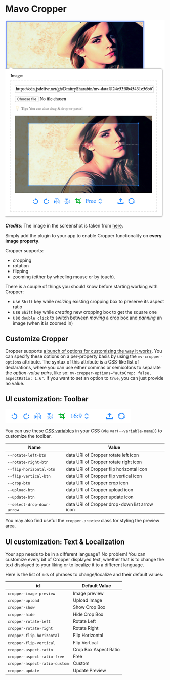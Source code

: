 # Mavo Cropper

![Cropper](https://raw.githubusercontent.com/DmitrySharabin/mavo-cropper/master/screenshots/Preview.png)

*****Credits*****: The image in the screenshot is taken from [here](https://fengyuanchen.github.io/cropperjs/).

Simply add the plugin to your app to enable Cropper functionality on **every image property**.

Cropper supports:

- cropping
- rotation
- flipping
- zooming (either by wheeling mouse or by touch).

There is a couple of things you should know before starting working with Cropper:

- use `Shift` key while *resizing* existing cropping box to preserve its aspect ratio
- use `Shift` key while *creating* new cropping box to get the square one
- use `double click` to switch between *moving* a crop box and *panning* an image (when it is zoomed in)

## Customize Cropper

Cropper supports [a bunch of options for customizing the way it works](https://github.com/fengyuanchen/cropperjs#options). You can specify these options on a per-property basis by using the `mv-cropper-options` attribute.
The syntax of this attribute is a CSS-like list of declarations, where you can use either commas or semicolons to separate the *option-value pairs*, like so: `mv-cropper-options="autoCrop: false, aspectRatio: 1.6"`. If you want to set an option to `true`, you can just provide no value.

## UI customization: Toolbar

![Toolbar](https://raw.githubusercontent.com/DmitrySharabin/mavo-cropper/master/screenshots/Toolbar.png)

You can use these [CSS variables](https://developer.mozilla.org/en-US/docs/Web/CSS/Using_CSS_variables) in your CSS (via `var(--variable-name)`) to customize the toolbar.

| Name | Value |
| ---- | ----- |
| `--rotate-left-btn` | data URI of Cropper rotate left icon |
| `--rotate-right-btn` | data URI of Cropper rotate right icon |
| `--flip-horizontal-btn` | data URI of Cropper flip horizontal icon |
| `--flip-vertical-btn` | data URI of Cropper flip vertical icon |
| `--crop-btn` | data URI of Cropper crop icon |
| `--upload-btn` | data URI of Cropper upload icon |
| `--update-btn` | data URI of Cropper update icon |
| `--select-drop-down-arrow` | data URI of Cropper drop-down list arrow icon |

You may also find useful the `cropper-preview` class for styling the preview area.

## UI customization: Text & Localization

Your app needs to be in a different language? No problem! You can customize every bit of Cropper displayed text, whether that is to change the text displayed to your liking or to localize it to a different language.

Here is the list of `id`s of phrases to change/localize and their default values:

| id | Default Value |
|---|---|
| `cropper-image-preview` | Image preview |
| `cropper-upload` | Upload Image |
| `cropper-show` | Show Crop Box |
| `cropper-hide` | Hide Crop Box |
| `cropper-rotate-left` | Rotate Left |
| `cropper-rotate-right` | Rotate Right |
| `cropper-flip-horizontal` | Flip Horizontal |
| `cropper-flip-vertical` | Flip Vertical |
| `cropper-aspect-ratio` | Crop Box Aspect Ratio |
| `cropper-aspect-ratio-free` | Free |
| `cropper-aspect-ratio-custom` | Custom |
| `cropper-update` | Update Preview |
